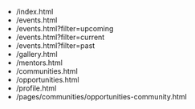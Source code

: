 - /index.html
- /events.html
- /events.html?filter=upcoming
- /events.html?filter=current
- /events.html?filter=past
- /gallery.html
- /mentors.html
- /communities.html
- /opportunities.html
- /profile.html
- /pages/communities/opportunities-community.html